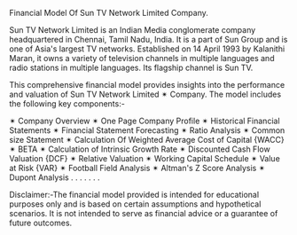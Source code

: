 Financial Model Of Sun TV Network Limited Company.

Sun TV Network Limited is an Indian Media conglomerate company headquartered in Chennai, Tamil Nadu, India. It is a part of Sun Group and is one of Asia's largest TV networks. Established on 14 April 1993 by Kalanithi Maran, it owns a variety of television channels in multiple languages and radio stations in multiple languages. Its flagship channel is Sun TV.

This comprehensive financial model provides insights into the performance and valuation of Sun TV Network Limited ✴ Company. The model includes the following key components:-

✴ Company Overview 
✴ One Page Company Profile
✴ Historical Financial Statements
✴ Financial Statement Forecasting
✴ Ratio Analysis
✴ Common size Statement
✴ Calculation Of Weighted Average Cost of Capital {WACC}
✴ BETA 
✴ Calculation of Intrinsic Growth Rate 
✴ Discounted Cash Flow Valuation {DCF}
✴ Relative Valuation
✴ Working Capital Schedule
✴ Value at Risk {VAR}
✴ Football Field Analysis
✴ Altman's Z Score Analysis
✴ Dupont Analysis
. 
.
.
.
.
.
.

Disclaimer:-The financial model provided is intended for educational purposes only and is based on certain assumptions and hypothetical scenarios. It is not intended to serve as financial advice or a guarantee of future outcomes.
